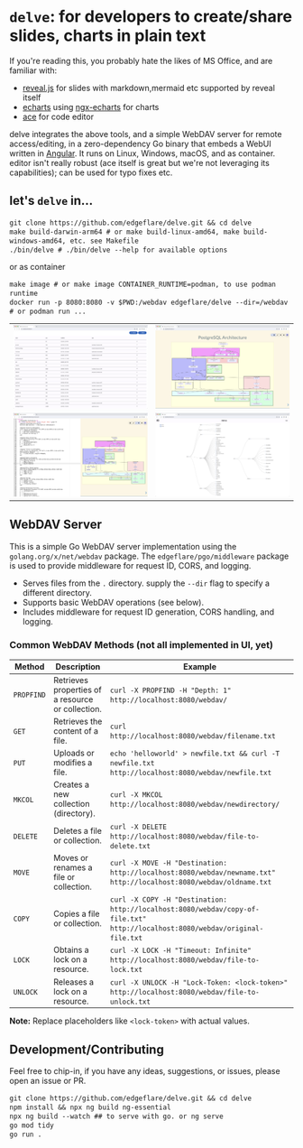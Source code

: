 # `delve`: for developers to create/share slides, charts in plain text

If you're reading this, you probably hate the likes of MS Office, and are familiar with:

- [reveal.js](https://revealjs.com/) for slides with markdown,mermaid etc supported by reveal itself
- [echarts](https://echarts.apache.org) using [ngx-echarts](https://xieziyu.github.io/ngx-echarts/) for charts
- [ace](https://github.com/ajaxorg/ace) for code editor

delve integrates the above tools, and a simple WebDAV server for remote access/editing, in a zero-dependency Go binary that embeds a WebUI written in [Angular](https://angular.io). It runs on Linux, Windows, macOS, and as container. editor isn't really robust (ace itself is great but we're not leveraging its capabilities); can be used for typo fixes etc.

## let's `delve` in...

```shell
git clone https://github.com/edgeflare/delve.git && cd delve
make build-darwin-arm64 # or make build-linux-amd64, make build-windows-amd64, etc. see Makefile
./bin/delve # ./bin/delve --help for available options
```

or as container

```shell
make image # or make image CONTAINER_RUNTIME=podman, to use podman runtime
docker run -p 8080:8080 -v $PWD:/webdav edgeflare/delve --dir=/webdav # or podman run ...
```

|                                                          |                                                   |
|----------------------------------------------------------|---------------------------------------------------|
| ![webdav-resources](./public/img/webdav-resources.png)   | ![postgres-arch](./public/img/postgres-arch-mermaid.png)  |
| ![ace-reveal-vsplit](./public/img/ace-reveal-vsplit.png) | ![echarts-tree](./public/img/echarts-tree.png)    |

## WebDAV Server

This is a simple Go WebDAV server implementation using the `golang.org/x/net/webdav` package. The `edgeflare/pgo/middleware` package is used to provide middleware for request ID, CORS, and logging.

* Serves files from the `.` directory. supply the `--dir` flag to specify a different directory.
* Supports basic WebDAV operations (see below).
* Includes middleware for request ID generation, CORS handling, and logging.

### Common WebDAV Methods (not all implemented in UI, yet)

| Method | Description | Example |
|---|---|---|
| `PROPFIND` | Retrieves properties of a resource or collection. | `curl -X PROPFIND -H "Depth: 1" http://localhost:8080/webdav/` |
| `GET` | Retrieves the content of a file. | `curl http://localhost:8080/webdav/filename.txt` |
| `PUT` | Uploads or modifies a file. | `echo 'helloworld' > newfile.txt && curl -T newfile.txt http://localhost:8080/webdav/newfile.txt` |
| `MKCOL` | Creates a new collection (directory). | `curl -X MKCOL http://localhost:8080/webdav/newdirectory/` |
| `DELETE` | Deletes a file or collection. | `curl -X DELETE http://localhost:8080/webdav/file-to-delete.txt` |
| `MOVE` | Moves or renames a file or collection. | `curl -X MOVE -H "Destination: http://localhost:8080/webdav/newname.txt" http://localhost:8080/webdav/oldname.txt` |
| `COPY` | Copies a file or collection. | `curl -X COPY -H "Destination: http://localhost:8080/webdav/copy-of-file.txt" http://localhost:8080/webdav/original-file.txt` |
| `LOCK` | Obtains a lock on a resource. | `curl -X LOCK -H "Timeout: Infinite" http://localhost:8080/webdav/file-to-lock.txt` |
| `UNLOCK` | Releases a lock on a resource. | `curl -X UNLOCK -H "Lock-Token: <lock-token>" http://localhost:8080/webdav/file-to-unlock.txt` |

**Note:** Replace placeholders like `<lock-token>` with actual values.

## Development/Contributing
Feel free to chip-in, if you have any ideas, suggestions, or issues, please open an issue or PR.

```shell
git clone https://github.com/edgeflare/delve.git && cd delve
npm install && npx ng build ng-essential
npx ng build --watch ## to serve with go. or ng serve
go mod tidy
go run .
```
